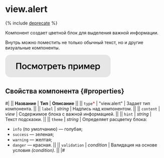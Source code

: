 # view.alert

{% include [deprecate](../../_includes/deprecate.md) %}

Компонент создает цветной блок для выделения важной информации.

Внутрь можно поместить не только обычный текст, но и другие визуальные компоненты.

[![](../_images/buttons/view-example.svg)](https://clck.ru/RTzHz)

## Свойства компонента {#properties}

#|
|| **Название** | **Тип** | **Описание** ||
|| `type`<span style="color: red">\*</span> | "view.alert" | Задает тип компонента. ||
|| `label` | _string_ | Надпись над компонентом. ||
|| `content` | _view_ | Содержимое блока с важной информацией. ||
|| `hint` | _string_ | Текст подсказки. ||
|| `theme` | _string_ | Определяет расцветку блока:

- `info` (по умолчанию) — голубая;
- `success` — зеленая;
- `warning` — желтая;
- `danger` — красная.
  ||
  || `validation` | _condition_ | Валидация на основе условия _(condition)_. ||
  |#
